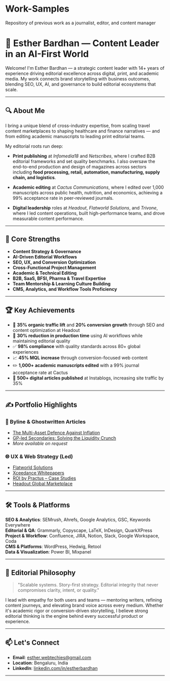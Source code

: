 # Work-Samples
Repository of previous work as a journalist, editor, and content manager
# 📝 Esther Bardhan — Content Leader in an AI-First World

Welcome! I'm Esther Bardhan — a strategic content leader with 14+ years of experience driving editorial excellence across digital, print, and academic media. My work connects brand storytelling with business outcomes, blending SEO, UX, AI, and governance to build editorial ecosystems that scale.

---

## 🔍 About Me

I bring a unique blend of cross-industry expertise, from scaling travel content marketplaces to shaping healthcare and finance narratives — and from editing academic manuscripts to leading print editorial teams.

My editorial roots run deep:
- **Print publishing** at *Infomedia18* and *Netscribes*, where I crafted B2B editorial frameworks and set quality benchmarks. I also oversaw the end-to-end production and design of magazines across sectors including **food processing, retail, automation, manufacturing, supply chain, and logistics**.

- **Academic editing** at *Cactus Communications*, where I edited over 1,000 manuscripts across public health, nutrition, and economics, achieving a 99% acceptance rate in peer-reviewed journals.
- **Digital leadership** roles at *Headout*, *Flatworld Solutions*, and *Trivone*, where I led content operations, built high-performance teams, and drove measurable content performance.

---

## 🎯 Core Strengths

- **Content Strategy & Governance**
- **AI-Driven Editorial Workflows**
- **SEO, UX, and Conversion Optimization**
- **Cross-Functional Project Management**
- **Academic & Technical Editing**
- **B2B, SaaS, BFSI, Pharma & Travel Expertise**
- **Team Mentorship & Learning Culture Building**
- **CMS, Analytics, and Workflow Tools Proficiency**

---

## 🏆 Key Achievements

- 🚀 **35% organic traffic lift** and **20% conversion growth** through SEO and content optimization at Headout
- 🧠 **30% reduction in production time** using AI workflows while maintaining editorial quality
- ✅ **98% compliance** with quality standards across 80+ global experiences
- 📈 **45% MQL increase** through conversion-focused web content
- ✏️ **1,000+ academic manuscripts edited** with a 99% journal acceptance rate at Cactus
- 📰 **500+ digital articles published** at Instablogs, increasing site traffic by 35%

---

## ✍️ Portfolio Highlights

### 🔗 Byline & Ghostwritten Articles
- [The Multi-Asset Defence Against Inflation](https://rostrumgrand.com/the-multi-asset-defence-against-inflation/)
- [GP-led Secondaries: Solving the Liquidity Crunch](https://rostrumgrand.com/gp-led-secondaries-solving-the-liquidity-crunch/)
- *More available on request*

### 🌐 UX & Web Strategy (Led)
- [Flatworld Solutions](https://www.flatworldsolutions.com/)
- [Xceedance Whitepapers](https://www.xceedance.com/category/whitepapers/)
- [ROI by Practus – Case Studies](https://roibypractus.com/success-stories/)
- [Headout Global Marketplace](https://www.headout.com/)

---

## 🛠️ Tools & Platforms

**SEO & Analytics**: SEMrush, Ahrefs, Google Analytics, GSC, Keywords Everywhere  
**Editorial & QA**: Grammarly, Copyscape, LaTeX, InDesign, QuarkXPress  
**Project & Workflow**: Confluence, JIRA, Notion, Slack, Google Workspace, Coda  
**CMS & Platforms**: WordPress, Hedwig, Retool  
**Data & Visualization**: Power BI, Mixpanel  

---

## 💬 Editorial Philosophy

> "Scalable systems. Story-first strategy. Editorial integrity that never compromises clarity, intent, or quality."

I lead with empathy for both users and teams — mentoring writers, refining content journeys, and elevating brand voice across every medium. Whether it's academic rigor or conversion-driven storytelling, I believe strong editorial thinking is the engine behind every successful product or experience.

---

## 📫 Let's Connect

- **Email**: esther.webtechies@gmail.com  
- **Location**: Bengaluru, India  
- **LinkedIn**: [linkedin.com/in/estherbardhan](https://www.linkedin.com/in/estherbardhan/)

---

